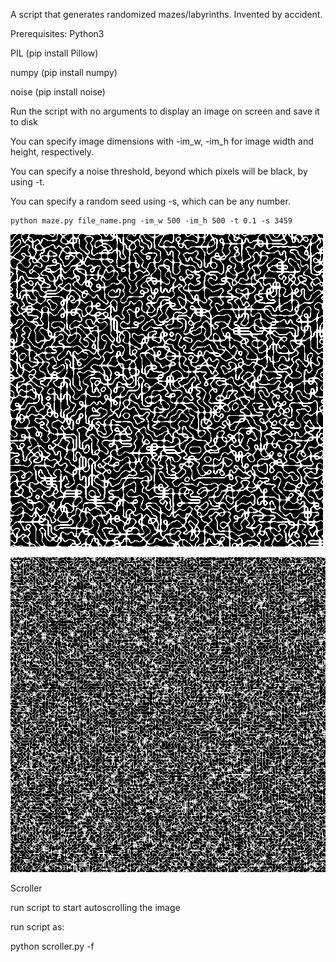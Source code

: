 A script that generates randomized mazes/labyrinths.
Invented by accident.

Prerequisites:
Python3


PIL (pip install Pillow)

numpy (pip install numpy)

noise (pip install noise)

Run the script with no arguments to display an image on screen and save it to disk

You can specify image dimensions with -im_w, -im_h for image width and height, respectively.

You can specify a noise threshold, beyond which pixels will be black, by using -t.

You can specify a random seed using -s, which can be any number.

```
python maze.py file_name.png -im_w 500 -im_h 500 -t 0.1 -s 3459
```

![Demo Image](./small_sample.png)

![Demo Image](./large_sample.png)


Scroller

run script to start autoscrolling the image

run script as:

python scroller.py -f <maze image path>
